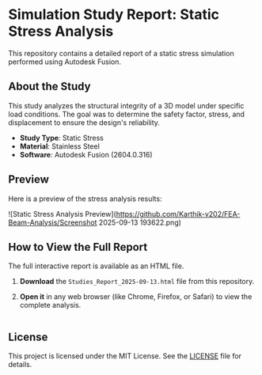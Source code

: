 # Simulation Study Report: Static Stress Analysis

This repository contains a detailed report of a static stress simulation performed using Autodesk Fusion.

## About the Study

This study analyzes the structural integrity of a 3D model under specific load conditions. The goal was to determine the safety factor, stress, and displacement to ensure the design's reliability.

* **Study Type**: Static Stress
* **Material**: Stainless Steel
* **Software**: Autodesk Fusion (2604.0.316)

## Preview

Here is a preview of the stress analysis results:

![Static Stress Analysis Preview](https://github.com/Karthik-v202/FEA-Beam-Analysis/Screenshot 2025-09-13 193622.png)

## How to View the Full Report

The full interactive report is available as an HTML file.

1.  **Download** the `Studies_Report_2025-09-13.html` file from this repository.
2.  **Open it** in any web browser (like Chrome, Firefox, or Safari) to view the complete analysis.


    ```markdown
    
    ```

## License

This project is licensed under the MIT License. See the [LICENSE](LICENSE) file for details.
